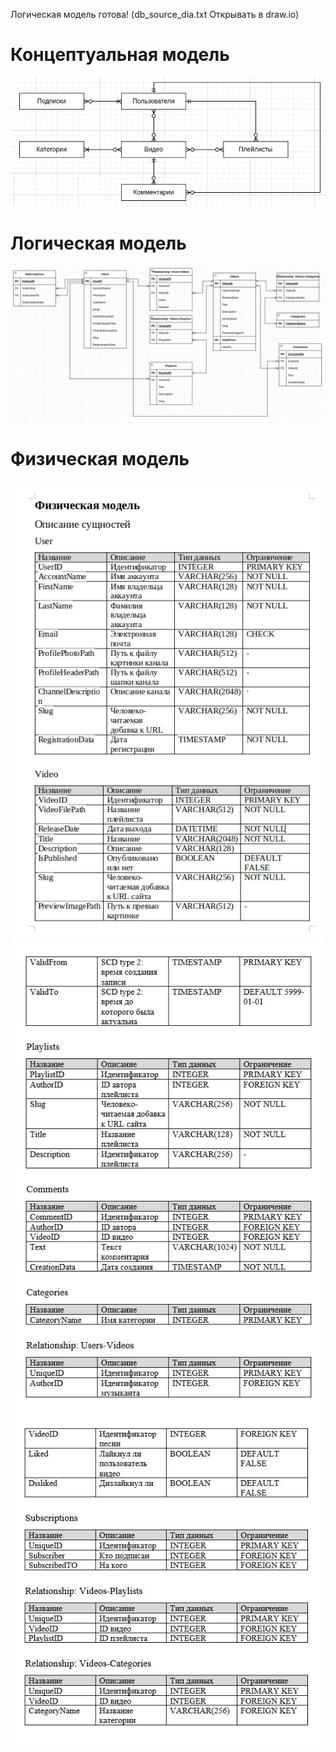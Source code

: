 Логическая модель готова! (db_source_dia.txt Открывать в draw.io)

<h1>Концептуальная модель</h1>
<img src='source/images/conceptual_model.png'>

<h1>Логическая модель</h1>
<img src='source/images/logical_model.png'>

<h1>Физическая модель</h1>
<img src='source/images/phys_model_1.png'>
<img src='source/images/phys_model_2.jpg'>
<img src='source/images/phys_model_3.jpg'>



